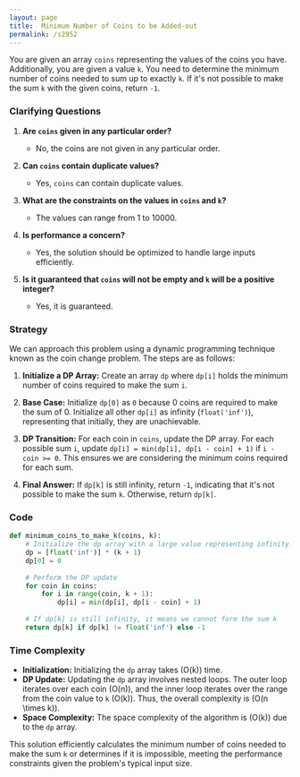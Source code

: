 ```yaml
---
layout: page
title:  Minimum Number of Coins to be Added-out
permalink: /s2952
---
```


You are given an array `coins` representing the values of the coins you have. Additionally, you are given a value `k`. You need to determine the minimum number of coins needed to sum up to exactly `k`. If it's not possible to make the sum `k` with the given coins, return `-1`.

### Clarifying Questions

1. **Are `coins` given in any particular order?**
   - No, the coins are not given in any particular order.

2. **Can `coins` contain duplicate values?**
   - Yes, `coins` can contain duplicate values.

3. **What are the constraints on the values in `coins` and `k`?**
   - The values can range from 1 to 10000.

4. **Is performance a concern?**
   - Yes, the solution should be optimized to handle large inputs efficiently.

5. **Is it guaranteed that `coins` will not be empty and `k` will be a positive integer?**
   - Yes, it is guaranteed.

### Strategy

We can approach this problem using a dynamic programming technique known as the coin change problem. The steps are as follows:

1. **Initialize a DP Array:** Create an array `dp` where `dp[i]` holds the minimum number of coins required to make the sum `i`.

2. **Base Case:** Initialize `dp[0]` as `0` because 0 coins are required to make the sum of 0. Initialize all other `dp[i]` as infinity (`float('inf')`), representing that initially, they are unachievable.

3. **DP Transition:** For each coin in `coins`, update the DP array. For each possible sum `i`, update `dp[i] = min(dp[i], dp[i - coin] + 1)` if `i - coin >= 0`. This ensures we are considering the minimum coins required for each sum.

4. **Final Answer:** If `dp[k]` is still infinity, return `-1`, indicating that it's not possible to make the sum `k`. Otherwise, return `dp[k]`.

### Code

```python
def minimum_coins_to_make_k(coins, k):
    # Initialize the dp array with a large value representing infinity.
    dp = [float('inf')] * (k + 1)
    dp[0] = 0
    
    # Perform the DP update
    for coin in coins:
        for i in range(coin, k + 1):
            dp[i] = min(dp[i], dp[i - coin] + 1)
    
    # If dp[k] is still infinity, it means we cannot form the sum k
    return dp[k] if dp[k] != float('inf') else -1
```

### Time Complexity

- **Initialization:** Initializing the `dp` array takes \(O(k)\) time.
- **DP Update:** Updating the `dp` array involves nested loops. The outer loop iterates over each coin \(O(n)\), and the inner loop iterates over the range from the coin value to `k` \(O(k)\). Thus, the overall complexity is \(O(n \times k)\).
- **Space Complexity:** The space complexity of the algorithm is \(O(k)\) due to the `dp` array.

This solution efficiently calculates the minimum number of coins needed to make the sum `k` or determines if it is impossible, meeting the performance constraints given the problem's typical input size.